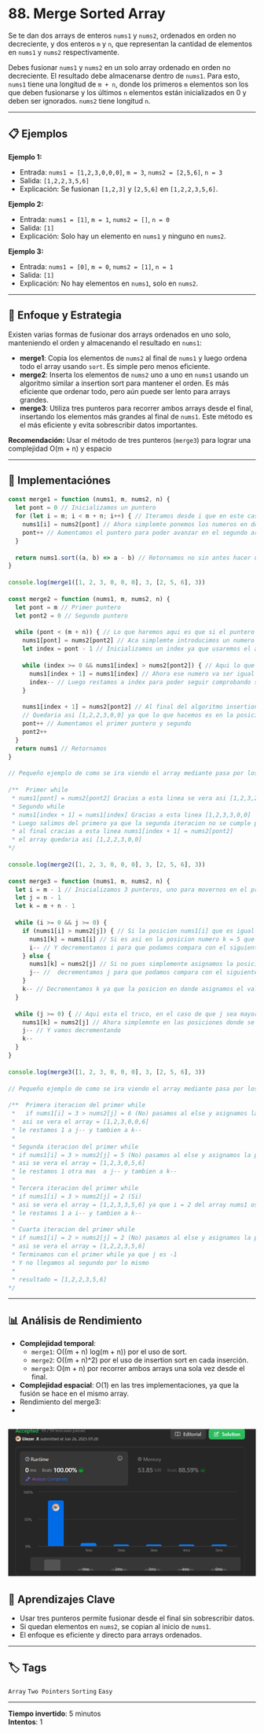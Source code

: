 # 88. Merge Sorted Array

Se te dan dos arrays de enteros `nums1` y `nums2`, ordenados en orden no decreciente, y dos enteros `m` y `n`, que representan la cantidad de elementos en `nums1` y `nums2` respectivamente.

Debes fusionar `nums1` y `nums2` en un solo array ordenado en orden no decreciente. El resultado debe almacenarse dentro de `nums1`. Para esto, `nums1` tiene una longitud de `m + n`, donde los primeros `m` elementos son los que deben fusionarse y los últimos `n` elementos están inicializados en 0 y deben ser ignorados. `nums2` tiene longitud `n`.

---

## 📋 Ejemplos

**Ejemplo 1:**

- Entrada: `nums1 = [1,2,3,0,0,0]`, `m = 3`, `nums2 = [2,5,6]`, `n = 3`
- Salida: `[1,2,2,3,5,6]`
- Explicación: Se fusionan `[1,2,3]` y `[2,5,6]` en `[1,2,2,3,5,6]`.

**Ejemplo 2:**

- Entrada: `nums1 = [1]`, `m = 1`, `nums2 = []`, `n = 0`
- Salida: `[1]`
- Explicación: Solo hay un elemento en `nums1` y ninguno en `nums2`.

**Ejemplo 3:**

- Entrada: `nums1 = [0]`, `m = 0`, `nums2 = [1]`, `n = 1`
- Salida: `[1]`
- Explicación: No hay elementos en `nums1`, solo en `nums2`.

---

## 💭 Enfoque y Estrategia

Existen varias formas de fusionar dos arrays ordenados en uno solo, manteniendo el orden y almacenando el resultado en `nums1`:

- **merge1**: Copia los elementos de `nums2` al final de `nums1` y luego ordena todo el array usando `sort`. Es simple pero menos eficiente.
- **merge2**: Inserta los elementos de `nums2` uno a uno en `nums1` usando un algoritmo similar a insertion sort para mantener el orden. Es más eficiente que ordenar todo, pero aún puede ser lento para arrays grandes.
- **merge3**: Utiliza tres punteros para recorrer ambos arrays desde el final, insertando los elementos más grandes al final de `nums1`. Este método es el más eficiente y evita sobrescribir datos importantes.

**Recomendación:** Usar el método de tres punteros (`merge3`) para lograr una complejidad O(m + n) y espacio

---

## 🔧 Implementaciónes

```js
const merge1 = function (nums1, m, nums2, n) {
  let pont = 0 // Inicializamos un puntero
  for (let i = m; i < m + n; i++) { // Iteramos desde i que en este caso es 3 hasta m + n que es 6
    nums1[i] = nums2[pont] // Ahora simplemte ponemos los numeros en donde empiezan los ceros
    pont++ // Aumentamos el puntero para poder avanzar en el segundo array osea nums2
  }

  return nums1.sort((a, b) => a - b) // Retornamos no sin antes hacer un sort
}

console.log(merge1([1, 2, 3, 0, 0, 0], 3, [2, 5, 6], 3))

const merge2 = function (nums1, m, nums2, n) {
  let pont = m // Primer puntero
  let pont2 = 0 // Segundo puntero

  while (pont < (m + n)) { // Lo que haremos aqui es que si el puntero es menor a m + n osea 6 que es la longitud del array, entonces para
    nums1[pont] = nums2[pont2] // Aca simplemte introducimos un numero al array nums1 en la posicion 3 la cual seria el primer 0 del array
    let index = pont - 1 // Inicializamos un index ya que usaremos el algoritmo Insertion Sort

    while (index >= 0 && nums1[index] > nums2[pont2]) { // Aqui lo que hace es comparar si por ejemplo el numero de delante del cero que es 3 es mayor a 2 del primer array
      nums1[index + 1] = nums1[index] // Ahora ese numero va ser igual a 3 el array quedaria asi [1,2,3,3,0,0]
      index-- // Luego restamos a index para poder seguir comprobando si el que esta delante del 3 que es 2 es mayor
    }

    nums1[index + 1] = nums2[pont2] // Al final del algoritmo insertion sort quedaria asi [1,2,3,3,0,0] pero con esta linea
    // Quedaria asi [1,2,2,3,0,0] ya que lo que hacemos es en la posicion donde esta el antiguo 3 ponemos el numero 2 de nums2[pont2]
    pont++ // Aumentamos el primer puntero y segundo
    pont2++
  }
  return nums1 // Retornamos
}

// Pequeño ejemplo de como se ira viendo el array mediante pasa por los whiles

/**  Primer while
 * nums1[pont] = nums2[pont2] Gracias a esta linea se vera asi [1,2,3,2,0,0]
 * Segundo while
 * nums1[index + 1] = nums1[index] Gracias a esta linea [1,2,3,3,0,0]
 * Luego salimos del primero ya que la segunda iteracion no se cumple por que 2 no es menor a 2
 * al final cracias a esta linea nums1[index + 1] = nums2[pont2]
 * el array quedaria asi [1,2,2,3,0,0]
*/

console.log(merge2([1, 2, 3, 0, 0, 0], 3, [2, 5, 6], 3))

const merge3 = function (nums1, m, nums2, n) {
  let i = m - 1 // Inicializamos 3 punteros, uno para movernos en el primer array, el otro para el otro array y el tercero sera la posicion en donde ira el numero que en este caso seria m + n - 1 osea 3 + 3 - 1 igual a 5 la posicion 5 del array
  let j = n - 1
  let k = m + n - 1

  while (i >= 0 && j >= 0) {
    if (nums1[i] > nums2[j]) { // Si la posicion nums1[i] que es igual a 3 en el array nums1 entonces es mayor a el numero nums2[j] igual a 6 del segundo array
      nums1[k] = nums1[i] // Si es asi en la posicion numero k = 5 que es 0 osea la ultima posicion del primer array, lo asignamos a esa posicion
      i-- // Y decrementamos i para que podamos compara con el siguiente numero
    } else {
      nums1[k] = nums2[j] // Si no pues simplemente asignamos la posicion nums1[k] la ultima posicion de nums1 a nums2 que en este caso seria 6
      j-- //  decrementamos j para que podamos compara con el siguiente numero
    }
    k-- // Decrementamos k ya que la posicion en donde asignamos el valor/numero ya esta lleno
  }

  while (j >= 0) { // Aqui esta el truco, en el caso de que j sea mayor o igual a 0 quiere decir que hubieron mas numero mayores de parte de nums[2]
    nums1[k] = nums2[j] // Ahora simplemnte en las posiciones donde se repiten algunos numeros, ponemos sus respectivos numero
    j-- // Y vamos decrementando
    k--
  }
}

console.log(merge3([1, 2, 3, 0, 0, 0], 3, [2, 5, 6], 3))

// Pequeño ejemplo de como se ira viendo el array mediante pasa por los whiles

/**  Primera iteracion del primer while
 *   if nums1[i] = 3 > nums2[j] = 6 (No) pasamos al else y asignamos la posicion de nums2[j] en nums1[k]
 *  asi se vera el array = [1,2,3,0,0,6]
 * le restamos 1 a j-- y tambien a k--
 *
 * Segunda iteracion del primer while
 * if nums1[i] = 3 > nums2[j] = 5 (No) pasamos al else y asignamos la posicion de nums2[j] en nums1[k]
 * asi se vera el array = [1,2,3,0,5,6]
 * le restamos 1 otra mas  a j-- y tambien a k--
 *
 * Tercera iteracion del primer while
 * if nums1[i] = 3 > nums2[j] = 2 (Si)
 * asi se vera el array = [1,2,3,3,5,6] ya que i = 2 del array nums1 osea que nums1[i] = 3 y asignamos esa posicion  a nums1[k]
 * le restamos 1 a i-- y tambien a k--
 *
 * Cuarta iteracion del primer while
 * if nums1[i] = 2 > nums2[j] = 2 (No) pasamos al else y asignamos la posicion de nums2[j] en nums1[k]
 * asi se vera el array = [1,2,2,3,5,6]
 * Terminamos con el primer while ya que j es -1
 * Y no llegamos al segundo por lo mismo
 *
 * resultado = [1,2,2,3,5,6]
*/

```

---

## 📊 Análisis de Rendimiento

- **Complejidad temporal**:
  - `merge1`: O((m + n) log(m + n)) por el uso de sort.
  - `merge2`: O((m + n)^2) por el uso de insertion sort en cada inserción.
  - `merge3`: O(m + n) por recorrer ambos arrays una sola vez desde el final.
- **Complejidad espacial**: O(1) en las tres implementaciones, ya que la fusión se hace en el mismo array.
- Rendimiento del merge3:
- 
![rendimiento](./public/rendimiento.png)
---

## 🎯 Aprendizajes Clave

- Usar tres punteros permite fusionar desde el final sin sobrescribir datos.
- Si quedan elementos en `nums2`, se copian al inicio de `nums1`.
- El enfoque es eficiente y directo para arrays ordenados.

---

## 🏷️ Tags

`Array` `Two Pointers` `Sorting` `Easy`

---

**Tiempo invertido**: 5 minutos  
**Intentos**: 1
